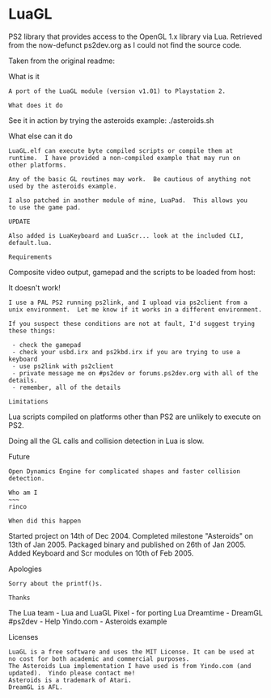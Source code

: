 # LuaGL
PS2 library that provides access to the OpenGL 1.x library via Lua. Retrieved from the now-defunct ps2dev.org as I could not find the source code.

Taken from the original readme:

What is it
~~~~
A port of the LuaGL module (version v1.01) to Playstation 2.

What does it do
~~~~
See it in action by trying the asteroids example:
	./asteroids.sh

What else can it do
~~~~
LuaGL.elf can execute byte compiled scripts or compile them at
runtime.  I have provided a non-compiled example that may run on
other platforms.

Any of the basic GL routines may work.  Be cautious of anything not
used by the asteroids example.

I also patched in another module of mine, LuaPad.  This allows you
to use the game pad.

UPDATE

Also added is LuaKeyboard and LuaScr... look at the included CLI,
default.lua.

Requirements
~~~~
Composite video output, gamepad and the scripts to be loaded from host:

It doesn't work!
~~~~
I use a PAL PS2 running ps2link, and I upload via ps2client from a
unix environment.  Let me know if it works in a different environment.

If you suspect these conditions are not at fault, I'd suggest trying
these things:

 - check the gamepad
 - check your usbd.irx and ps2kbd.irx if you are trying to use a keyboard
 - use ps2link with ps2client
 - private message me on #ps2dev or forums.ps2dev.org with all of the details.
 - remember, all of the details

Limitations
~~~~
Lua scripts compiled on platforms other than PS2 are unlikely to
execute on PS2.

Doing all the GL calls and collision detection in Lua is slow.

Future
~~~~
Open Dynamics Engine for complicated shapes and faster collision detection.

Who am I
~~~
rinco

When did this happen
~~~~
Started project on 14th of Dec 2004.
Completed milestone "Asteroids" on 13th of Jan 2005.
Packaged binary and published on 26th of Jan 2005.
Added Keyboard and Scr modules on 10th of Feb 2005.

Apologies
~~~~
Sorry about the printf()s.

Thanks 
~~~~
The Lua team - Lua and LuaGL
Pixel - for porting Lua 
Dreamtime - DreamGL
#ps2dev - Help
Yindo.com - Asteroids example

Licenses
~~~~
LuaGL is a free software and uses the MIT License. It can be used at no cost for both academic and commercial purposes.
The Asteroids Lua implementation I have used is from Yindo.com (and updated).  Yindo please contact me!
Asteroids is a trademark of Atari.  
DreamGL is AFL.
